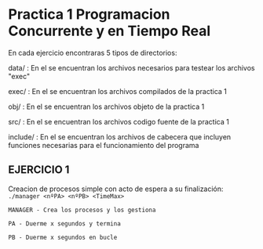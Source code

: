 Practica 1 Programacion Concurrente y en Tiempo Real
====================================================

En cada ejercicio encontraras 5 tipos de directorios:

data/ :
En el se encuentran los archivos necesarios para testear los archivos "exec"

exec/ :
En el se encuentran los archivos compilados de la practica 1

obj/  :
En el se encuentran los archivos objeto de la practica 1

src/ :
En el se encuentran los archivos codigo fuente de la practica 1

include/ :
En el se encuentran los archivos de cabecera que incluyen funciones necesarias para el funcionamiento del programa

EJERCICIO 1
---------
Creacion de procesos simple con acto de espera a su finalización: `./manager <nºPA> <nºPB> <TimeMax>`
  
  `MANAGER - Crea los procesos y los gestiona`
  
  `PA - Duerme x segundos y termina`
  
  `PB - Duerme x segundos en bucle`
